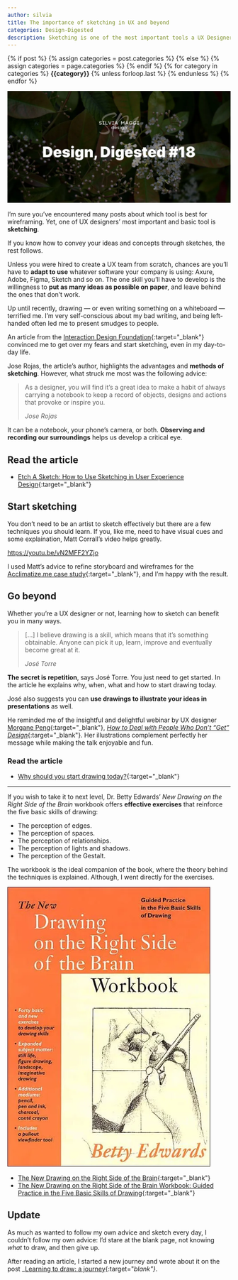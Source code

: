 ```yaml
---
author: silvia
title: The importance of sketching in UX and beyond
categories: Design-Digested
description: Sketching is one of the most important tools a UX Designer should master. Let's explore why, how, and go beyond.
---
```

<div class="post-categories">
  {% if post %}
    {% assign categories = post.categories %}
  {% else %}
    {% assign categories = page.categories %}
  {% endif %}
  {% for category in categories %}
  <strong>{{category}}</strong>
  {% unless forloop.last %}&nbsp;{% endunless %}
  {% endfor %}
</div>

![Design, Digested #18: Start designing for inclusion](/assets/images/design-digested-18.webp)

I’m sure you’ve encountered many posts about which tool is best for wireframing. Yet, one of UX designers’ most important and basic tool is **sketching**.

If you know how to convey your ideas and concepts through sketches, the rest follows.

Unless you were hired to create a UX team from scratch, chances are you’ll have to **adapt to use** whatever software your company is using: Axure, Adobe, Figma, Sketch and so on. The one skill you’ll have to develop is the willingness to **put as many ideas as possible on paper**, and leave behind the ones that don’t work.

Up until recently, drawing — or even writing something on a whiteboard — terrified me. I’m very self-conscious about my bad writing, and being left-handed often led me to present smudges to people.

An article from the [Interaction Design Foundation](https://www.interaction-design.org/){:target="_blank"} convinced me to get over my fears and start sketching, even in my day-to-day life.

Jose Rojas, the article’s author, highlights the advantages and **methods of sketching**. However, what struck me most was the following advice:

> As a designer, you will find it’s a great idea to make a habit of always carrying a notebook to keep a record of objects, designs and actions that provoke or inspire you.
>
> <cite>Jose Rojas</cite>

It can be a notebook, your phone’s camera, or both. **Observing and recording our surroundings** helps us develop a critical eye.

## Read the article

* [Etch A Sketch: How to Use Sketching in User Experience Design](https://www.interaction-design.org/literature/article/etch-a-sketch-how-to-use-sketching-in-user-experience-design?r=silvia-maggi){:target="_blank"}

## Start sketching

You don’t need to be an artist to sketch effectively but there are a few techniques you should learn. If you, like me, need to have visual cues and some explaination, Matt Corrall’s video helps greatly.

https://youtu.be/vN2MFF2YZjo

I used Matt’s advice to refine storyboard and wireframes for the [Acclimatize.me case study](https://silviamaggidesign.com/portfolio/case-study-acclimatize-me/){:target="_blank"}, and I’m happy with the result.

## Go beyond

Whether you’re a UX designer or not, learning how to sketch can benefit you in many ways.

> […] I believe drawing is a skill, which means that it’s something obtainable. Anyone can pick it up, learn, improve and eventually become great at it.
>
> <cite>José Torre</cite>

**The secret is repetition**, says José Torre. You just need to get started. In the article he explains why, when, what and how to start drawing today.

José also suggests you can **use drawings to illustrate your ideas in presentations** as well.

He reminded me of the insightful and delightful webinar by UX designer [Morgane Peng](https://www.morganepeng.com/){:target="_blank"}, [_How to Deal with People Who Don’t “Get” Design_](https://youtu.be/jXkMWvXx3MI){:target="_blank"}. Her illustrations complement perfectly her message while making the talk enjoyable and fun.

### Read the article

* [Why should you start drawing today?](https://uxdesign.cc/why-should-you-start-drawing-today-6e7fb8956bd7){:target="_blank"}

---

If you wish to take it to next level, Dr. Betty Edwards’ _New Drawing on the Right Side of the Brain_ workbook offers **effective exercises** that reinforce the five basic skills of drawing:

* The perception of edges.
* The perception of spaces.
* The perception of relationships.
* The perception of lights and shadows.
* The perception of the Gestalt.

The workbook is the ideal companion of the book, where the theory behind the techniques is explained. Although, I went directly for the exercises.

![The new drawing on the right side of the brain workbook](/assets/images/drawing-on-the-right-side-of-the-brain-1.webp)

* [The New Drawing on the Right Side of the Brain](https://www.goodreads.com/book/show/627206.The_New_Drawing_on_the_Right_Side_of_the_Brain){:target="_blank"}
* [The New Drawing on the Right Side of the Brain Workbook: Guided Practice in the Five Basic Skills of Drawing](https://www.goodreads.com/book/show/74124.The_New_Drawing_on_the_Right_Side_of_the_Brain_Workbook){:target="_blank"}

## Update

As much as wanted to follow my own advice and sketch every day, I couldn’t follow my own advice: I’d stare at the blank page, not knowing _what_ to draw, and then give up.

After reading an article, I started a new journey and wrote about it on the post _[Learning to draw: a journey](https://silviamaggidesign.com/design/learning-to-draw/){:target="_blank"}_.
